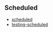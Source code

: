 ## Scheduled

- [scheduled](docs/scheduled/01-scheduled.md)
- [testing-scheduled](docs/scheduled/02-testing-scheduled.md)
